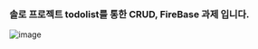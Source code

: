 ### 솔로 프로젝트 todolist를 통한 CRUD, FireBase 과제 입니다.

![image](https://user-images.githubusercontent.com/104412610/197132854-df522104-e969-42a1-b0c6-1fa4d3d68b1b.png)
